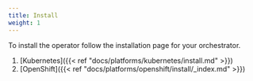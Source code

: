 ```yaml
---
title: Install
weight: 1
---
```


To install the operator follow the installation page for your orchestrator.

1. [Kubernetes]({{< ref "docs/platforms/kubernetes/install.md" >}})
1. [OpenShift]({{< ref "docs/platforms/openshift/install/_index.md" >}})
